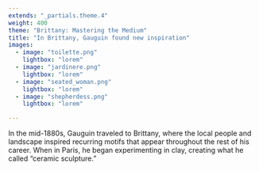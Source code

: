 ```yaml
---
extends: "_partials.theme.4"
weight: 400
theme: "Brittany: Mastering the Medium"
title: "In Brittany, Gauguin found new inspiration"
images:
  - image: "toilette.png"
    lightbox: "lorem"
  - image: "jardinere.png"
    lightbox: "lorem"
  - image: "seated_woman.png"
    lightbox: "lorem"
  - image: "shepherdess.png"
    lightbox: "lorem"

---
```


In the mid-1880s, Gauguin traveled to Brittany, where the local people and landscape inspired recurring motifs that appear throughout the rest of his career. When in Paris, he began experimenting in clay, creating what he called “ceramic sculpture.”
